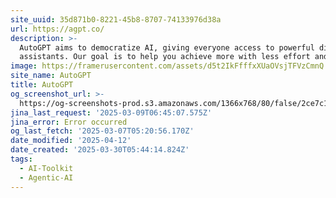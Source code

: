 ```yaml
---
site_uuid: 35d871b0-8221-45b8-8707-74133976d38a
url: https://agpt.co/
description: >-
  AutoGPT aims to democratize AI, giving everyone access to powerful digital
  assistants. Our goal is to help you achieve more with less effort and cost.
image: https://framerusercontent.com/assets/d5t2IkFfffxXUaOVsjTFVzCmnQ.png
site_name: AutoGPT
title: AutoGPT
og_screenshot_url: >-
  https://og-screenshots-prod.s3.amazonaws.com/1366x768/80/false/2ce7c1f399a06ecc9017f17e0c1ae1f59a5b8fd960d075a4b0e92d59abdb9ea2.jpeg
jina_last_request: '2025-03-09T06:45:07.575Z'
jina_error: Error occurred
og_last_fetch: '2025-03-07T05:20:56.170Z'
date_modified: '2025-04-12'
date_created: '2025-03-30T05:44:14.824Z'
tags:
  - AI-Toolkit
  - Agentic-AI
---
```






















































































































